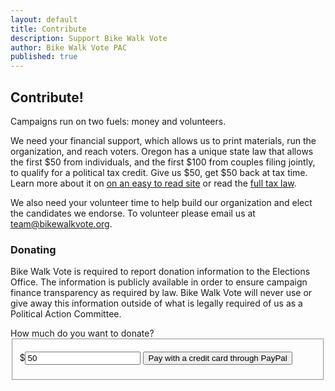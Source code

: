 ```yaml
---
layout: default
title: Contribute
description: Support Bike Walk Vote
author: Bike Walk Vote PAC
published: true
---
```


## Contribute!

Campaigns run on two fuels: money and volunteers.

We need your financial support, which allows us to print materials, run the organization, and reach voters. Oregon has a unique state law that allows the first $50 from individuals, and the first $100 from couples filing jointly, to qualify for a political tax credit. Give us $50, get $50 back at tax time. Learn more about it on <a href="http://oregontaxcredit.com/" title="about the Oregon Political Tax Credit">on an easy to read site</a> or read the <a href="http://www.oregon.gov/DOR/PERTAX/2009_piti/credits_political_contributions.shtml" title="Oregon's department of revenue on political contributions">full tax law</a>.

We also need your volunteer time to help build our organization and elect the candidates we endorse. To volunteer please email us at <a href="mailto:team@bikewalkvote.org?subject=I want to volunteer!" title="volunteer for bike walk vote">team@bikewalkvote.org.</a>


### Donating

Bike Walk Vote is required to report donation information to the Elections Office. The information is publicly available in order to ensure campaign finance transparency as required by law. Bike Walk Vote will never use or give away this information outside of what is legally required of us as a Political Action Committee.

<form action="https://www.paypal.com/cgi-bin/webscr", method="post">
  <input name="cmd" type="hidden" value="_xclick">
  <input name="business" type="hidden" value="bikewalkvote@gmail.com"
  <h3>How much do you want to donate?</h3>
  <fieldset>
  <p>$<input name="amount" type="text" value="50">
  <input name="no_shipping" type="hidden" value="0">
  <input name="no_note" type="hidden" value="1">
  <input name="currency_code" type="hidden" value="USD">
  <input name="lc" type="hidden" value="US">
  <input name="bn" type="hidden" value="PP-BuyNowBF">
  <input name="return" type="hidden" value="http://bikewalkvote.org/payment-complete.html">
  <input type="submit" value="Pay with a credit card through PayPal">
</fieldset></form>
